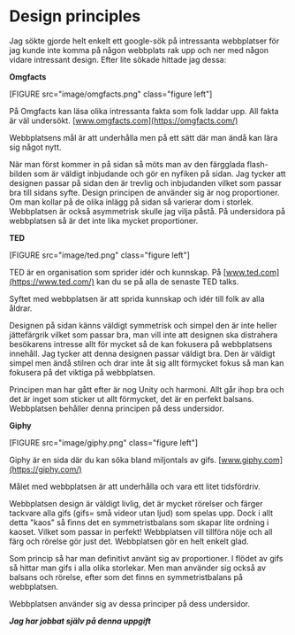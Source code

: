 Design principles
===============================

Jag sökte gjorde helt enkelt ett google-sök på intressanta webbplatser för jag kunde inte komma på någon webbplats rak upp och ner med någon vidare intressant design. Efter lite sökade hittade jag dessa:

**Omgfacts**

[FIGURE src="image/omgfacts.png" class="figure left"]

På Omgfacts kan läsa olika intressanta fakta som folk laddar upp. All fakta är väl undersökt. [www.omgfacts.com](https://omgfacts.com/)

Webbplatsens mål är att underhålla men på ett sätt där man ändå kan lära sig något nytt.

När man först kommer in på sidan så möts man av den färgglada flash-bilden som är väldigt inbjudande och gör en nyfiken på sidan. Jag tycker att designen passar på sidan den är trevlig och inbjudanden vilket som passar bra till sidans syfte. Design principen de använder sig är nog proportioner. Om man kollar på de olika inlägg på sidan så varierar dom i storlek. Webbplatsen är också asymmetrisk skulle jag vilja påstå. På undersidora på webbplatsen så är det inte lika mycket proportioner.

**TED**

[FIGURE src="image/ted.png" class="figure left"]

TED är en organisation som sprider idér och kunnskap. På [www.ted.com](https://www.ted.com/) kan du se på alla de senaste TED talks.

Syftet med webbplatsen är att sprida kunnskap och idér till folk av alla åldrar.

Designen på sidan känns väldigt symmetrisk och simpel den är inte heller jättefärgrik vilket som passar bra, man vill inte att designen ska distrahera besökarens intresse allt för mycket så de kan fokusera på webbplatsens innehåll. Jag tycker att denna designen passar väldigt bra. Den är väldigt simpel men ändå stilren och drar inte åt sig allt förmycket fokus så man kan fokusera på det viktiga på webbplatsen.

Principen man har gått efter är nog Unity och harmoni. Allt går ihop bra och det är inget som sticker ut allt förmycket, det är en perfekt balsans. Webbplatsen behåller denna principen på dess undersidor.

**Giphy**

[FIGURE src="image/giphy.png" class="figure left"]

Giphy är en sida där du kan söka bland miljontals av gifs. [www.giphy.com](https://giphy.com/)

Målet med webbplatsen är att underhålla och vara ett litet tidsfördriv.

Webbplatsen design är väldigt livlig, det är mycket rörelser och färger tackvare alla gifs (gifs= små videor utan ljud) som spelas upp. Dock i allt detta "kaos" så finns det en symmetristbalans som skapar lite ordning i kaoset. Vilket som passar in perfekt! Webbplatsen vill tillföra nöje och all färg och rörelse gör just det. Webbplatsen gör en helt enkelt glad.

Som princip så har man definitivt använt sig av proportioner. I flödet av gifs så hittar man gifs i alla olika storlekar. Men man använder sig också av balsans och rörelse, efter som det finns en symmetristbalans på webbplatsen.

Webbplatsen använder sig av dessa principer på dess undersidor.


***Jag har jobbat själv på denna uppgift***
